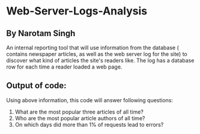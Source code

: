 # Web-Server-Logs-Analysis
## By Narotam Singh
An internal reporting tool that will use information from the database ( contains newspaper articles, as well as the web server log for the site) to discover what kind of articles the site's readers like. The log has a database row for each time a reader loaded a web page. 

## Output of code:
Using above information, this code will answer following questions:
1. What are the most popular three articles of all time?
2. Who are the most popular article authors of all time?
3. On which days did more than 1% of requests lead to errors? 
